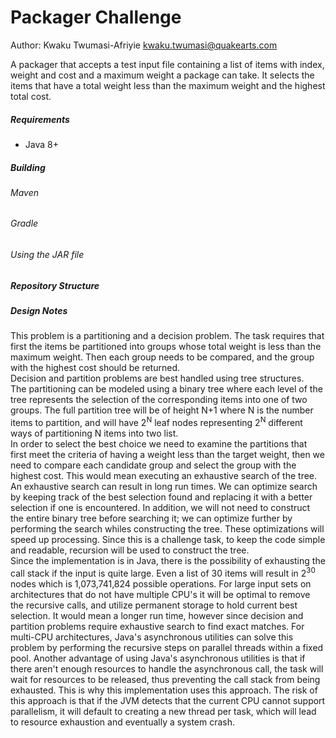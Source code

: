 # Packager Challenge
Author: Kwaku Twumasi-Afriyie <kwaku.twumasi@quakearts.com>

A packager that accepts a test input file containing a list of items with index, weight and cost and a maximum weight a package can take. It selects the items that have a total weight less than the maximum weight and the highest total cost.

##### Requirements
* Java 8+

##### Building
###### Maven

###### Gradle

###### Using the JAR file

##### Repository Structure

##### Design Notes

This problem is a partitioning and a decision problem. The task requires that first the items be partitioned into groups whose total weight is less than the maximum weight. Then each group needs to be compared, and the group with the highest cost should be returned.
<br />
Decision and partition problems are best handled using tree structures.
<br />
The partitioning can be modeled using a binary tree where each level of the tree represents the selection of the corresponding items into one of two groups. The full partition tree will be of height N+1 where N is the number items to partition, and will have 2<sup>N</sup> leaf nodes representing 2<sup>N</sup> different ways of partitioning N items into two list.
<br />
In order to select the best choice we need to examine the partitions that first meet the criteria of having a weight less than the target weight, then we need to compare each candidate group and select the group with the highest cost. This would mean executing an exhaustive search of the tree. 
<br />
An exhaustive search can result in long run times. We can optimize search by keeping track of the best selection found and replacing it with a better selection if one is encountered. In addition, we will not need to construct the entire binary tree before searching it; we can optimize further by performing the search whiles constructing the tree. These optimizations will speed up processing. Since this is a challenge task, to keep the code simple and readable, recursion will be used to construct the tree. 
<br />
Since the implementation is in Java, there is the possibility of exhausting the call stack if the input is quite large. Even a list of 30 items will result in 2<sup>30</sup> nodes which is 1,073,741,824 possible operations. For large input sets on architectures that do not have multiple CPU's it will be optimal to remove the recursive calls, and utilize permanent storage to hold current best selection. It would mean a longer run time, however since decision and partition problems require exhaustive search to find exact matches. For multi-CPU architectures, Java's asynchronous utilities can solve this problem by performing the recursive steps on parallel threads within a fixed pool. Another advantage of using Java's asynchronous utilities is that if there aren't enough resources to handle the asynchronous call, the task will wait for resources to be released, thus preventing the call stack from being exhausted. This is why this implementation uses this approach. The risk of this approach is that if the JVM detects that the current CPU cannot support parallelism, it will default to creating a new thread per task, which will lead to resource exhaustion and eventually a system crash.
